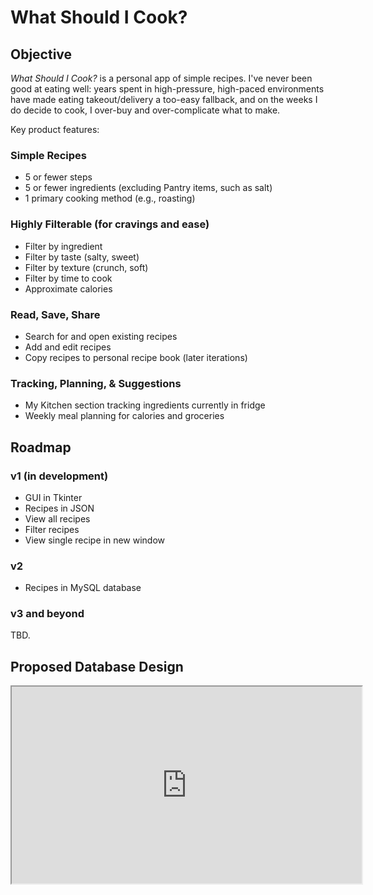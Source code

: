 # What Should I Cook?

## Objective

_What Should I Cook?_ is a personal app of simple recipes. I've never been good at eating well: years spent in
high-pressure, high-paced environments have made eating takeout/delivery a too-easy fallback, and on the weeks I do
decide to cook, I over-buy and over-complicate what to make.

Key product features:

### Simple Recipes

* 5 or fewer steps
* 5 or fewer ingredients (excluding Pantry items, such as salt)
* 1 primary cooking method (e.g., roasting)

### Highly Filterable (for cravings and ease)

* Filter by ingredient
* Filter by taste (salty, sweet)
* Filter by texture (crunch, soft)
* Filter by time to cook
* Approximate calories

### Read, Save, Share

* Search for and open existing recipes
* Add and edit recipes
* Copy recipes to personal recipe book (later iterations)

### Tracking, Planning, & Suggestions

* My Kitchen section tracking ingredients currently in fridge
* Weekly meal planning for calories and groceries

## Roadmap

### v1 (in development)

* GUI in Tkinter
* Recipes in JSON
* View all recipes
* Filter recipes
* View single recipe in new window

### v2

* Recipes in MySQL database

### v3 and beyond

TBD.

## Proposed Database Design

<iframe width="560" height="315" src='https://dbdiagram.io/embed/648cc3a002bd1c4a5e9eff15'> </iframe>
